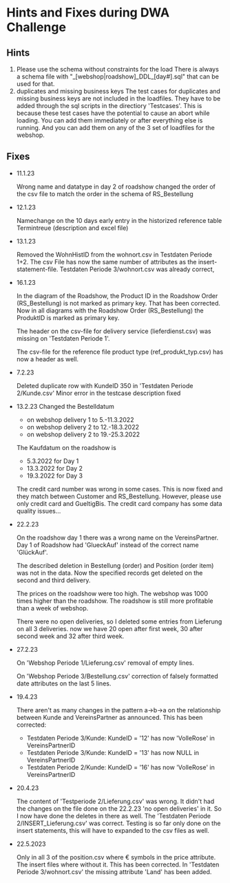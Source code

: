 # Hints and Fixes during DWA Challenge



## Hints

1. Please use the schema without constraints for the load
   There is always a  schema file with "&#95;[webshop|roadshow]&#95;DDL&#95;[day#].sql" that can be used for that.
2. duplicates and missing business keys
   The test cases for duplicates and missing business keys are not included in the loadfiles. They have to be added through the sql scripts in the directiory 'Testcases'. This is because these test cases have the potential to cause an abort while loading.
   You can add them immediately or after everything else is running. And you can add them on any of the 3 set of loadfiles for the webshop. 





## Fixes

- 11.1.23

  Wrong name and datatype in day 2 of roadshow
  changed the order of the csv file to match the order in the schema of RS_Bestellung

  

- 12.1.23

  Namechange on the 10 days early entry in the historized reference table Termintreue (description and excel file)

  

- 13.1.23

  Removed the WohnHistID from the wohnort.csv in Testdaten Periode 1+2. The csv File has now the same number of attributes as the insert-statement-file. Testdaten Periode 3/wohnort.csv was already correct,

  

- 16.1.23

  In the diagram of the Roadshow, the Product ID in the Roadshow Order (RS_Bestellung) is not marked as primary key. That has been corrected. Now in all diagrams with the Roadshow Order (RS_Bestellung) the ProduktID is marked as primary key.

  The header on the csv-file for delivery service (lieferdienst.csv) was missing on 'Testdaten Periode 1'.

  The csv-file for the reference file product type (ref_produkt_typ.csv) has now a header as well.

  

- 7.2.23

  Deleted duplicate row with KundeID 350 in 'Testdaten Periode 2/Kunde.csv'
  Minor error in the testcase description fixed

  

- 13.2.23
  Changed the Bestelldatum 

  - on webshop delivery 1 to 5.-11.3.2022
  - on webshop delivery 2 to 12.-18.3.2022
  - on webshop delivery 2 to 19.-25.3.2022

  The Kaufdatum on the roadshow is

  - 5.3.2022 for Day 1
  - 13.3.2022 for Day 2
  - 19.3.2022 for Day 3

  The credit card number was wrong in some cases. This is now fixed and they match between Customer and RS_Bestellung. However, please use only credit card and GueltigBis. The credit card company has some data quality issues...

  

- 22.2.23

  On the roadshow day 1 there was     a wrong name on the VereinsPartner. Day 1 of Roadshow had 'GlueckAuf' instead of the correct name 'GlückAuf'.

  The described deletion in Bestellung (order) and Position (order item) was not in the data. Now the specified records get deleted on the second and third delivery.

  The prices on the roadshow were too high. The webshop was 1000 times higher than the roadshow. The roadshow is still more profitable than a week of webshop.

  There were no open deliveries, so I deleted some entries from Lieferung on all 3 deliveries. now we have 20 open after first week, 30 after second week and 32 after third week.

  

- 27.2.23

  On 'Webshop Periode 1/Lieferung.csv' removal of empty lines.

  On 'Webshop Periode 3/Bestellung.csv' correction of falsely formatted date attributes on the last 5 lines.

  

- 19.4.23

  There aren't as many changes in the pattern a->b->a on the relationship between Kunde and VereinsPartner as announced. This has been corrected:

  - Testdaten Periode 3/Kunde: KundeID = '12' has now 'VolleRose' in VereinsPartnerID
  - Testdaten Periode 3/Kunde: KundeID = '13' has now NULL in VereinsPartnerID
  - Testdaten Periode 2/Kunde: KundeID = '16' has now 'VolleRose' in VereinsPartnerID

  

- 20.4.23

  The content of 'Testperiode 2/Lieferung.csv' was wrong. It didn't had the changes on the file done on the 22.2.23 'no open deliveries' in it. So I now have done the deletes in there as well.
  The 'Testdaten Periode 2/INSERT_Lieferung.csv' was correct. Testing is so far only done on the insert statements, this will have to expanded to the csv files as well.

  

- 22.5.2023


  Only in all 3 of the position.csv where € symbols in the price attribute. The insert files where without it. This has been corrected. In 'Testdaten Periode 3/wohnort.csv' the missing attribute 'Land' has been added.